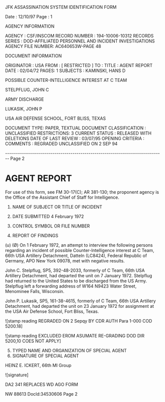 JFK ASSASSINATION SYSTEM
IDENTIFICATION FORM

Date : 12/10/97
Page : 1

AGENCY INFORMATION

AGENCY : CSF/INSCOM
RECORD NUMBER : 194-10006-10312
RECORDS SERIES : DOD-AFFILIATED PERSONNEL AND INCIDENT INVESTIGATIONS
AGENCY FILE NUMBER: AC640653W-PAGE 48

DOCUMENT INFORMATION

ORIGINATOR : USA
FROM : [ RESTRICTED ]
TO :
TITLE : AGENT REPORT
DATE : 02/04/72
PAGES: 1
SUBJECTS : KAMINSKI, HANS D

POSSIBLE COUNTER-INTELLIGENCE INTEREST AT C TEAM

STELPFLUG, JOHN C

ARMY DISCHARGE

LUKASIK, JOHN P

USA AIR DEFENSE SCHOOL, FORT BLISS, TEXAS

DOCUMENT TYPE: PAPER, TEXTUAL DOCUMENT
CLASSIFICATION : UNCLASSIFIED
RESTRICTIONS: 3
CURRENT STATUS : RELEASED WITH DELETIONS
DATE OF LAST REVIEW : 03/07/95
OPENING CRITERIA :
COMMENTS : REGRADED UNCLASSIFIED ON 2 SEP 94


-------------------------------------------------------------------------------- Page 2

# AGENT REPORT
For use of this form, see FM 30-17(C); AR 381-130; the proponent agency is the Office of the Assistant Chief of Staff for Intelligence.

1. NAME OF SUBJECT OR TITLE OF INCIDENT
2. DATE SUBMITTED
   4 February 1972
3. CONTROL SYMBOL OR FILE NUMBER

4. REPORT OF FINDINGS

(u)
(Ø) On 1 February 1972, an attempt to interview the following persons regarding an incident of possible Counter-Intelligence interest at C Team, 66th USA Artillery Detachment, Datteln (LC8424), Federal Republic of Germany, APO New York 09078, met with negative results.

John C. Stelpflug, SP5, 392-48-2033, formerly of C Team, 66th USA Artillery Detachment, had departed the unit on 7 January 1972. Stelpflug had returned to the United States to be discharged from the US Army. Stelpflug left a forwarding address of W164 N9423 Water Street, Menominee Falls, Wisconsin.

John P. Lukasik, SP5, 161-38-4615, formerly of C Team, 66th USA Artillery Detachment, had departed the unit on 23 January 1972 for assignment at the USA Air Defense School, Fort Bliss, Texas.

![stamp reading REGRADED ON 2 Sepqy BY CDR AUTH Para 1-000 COD 5200.18]

![stamp reading EXCLUDED EROM ASUMATE RE-GRADING DOD DIR 5200,10 COES NOT APPLY]

5. TYPED NAME AND ORGANIZATION OF SPECIAL AGENT
6. SIGNATURE OF SPECIAL AGENT

HEINZ E. ICKERT, 66th MI Group

![signature]

DA2 341 REPLACES WD AGO FORM

NW 88613 Docld:34530606 Page 2
